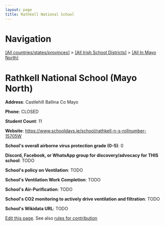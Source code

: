 ```yaml
---
layout: page
title: Rathkell National School
---
```

# Navigation

[[All countries/states/provinces]](../../..) > [[All Irish School Districts]](../..) > [[All In Mayo North]](..)

# Rathkell National School (Mayo North)

**Address**: Castlehill Ballina Co Mayo

**Phone**: CLOSED

**Student Count**: 11

**Website**: <https://www.schooldays.ie/school/rathkell-n-s-rollnumber-15705W>

**School's overall airborne virus protection grade (0-5)**: 0

**Discord, Facebook, or WhatsApp group for discovery/advocacy for THIS school**: TODO

**School's policy on Ventilation**: TODO

**School's Ventilation Work Completion**: TODO

**School's Air-Purification**: TODO

**School's CO2 monitoring to actively drive ventilation and filtration**: TODO

**School's Wikidata URL**: TODO


[Edit this page](https://github.com/ventilate-schools/Ireland/edit/main/./Mayo_North/Rathkell_National_School.md). See also [rules for contribution](../../../contribution-rules/)